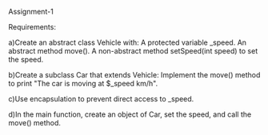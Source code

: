 Assignment-1

Requirements:

a)Create an abstract class Vehicle with:
A protected variable _speed.
An abstract method move().
A non-abstract method setSpeed(int speed) to set the speed.

b)Create a subclass Car that extends Vehicle:
Implement the move() method to print "The car is moving at $_speed km/h".

c)Use encapsulation to prevent direct access to _speed.

d)In the main function, create an object of Car, set the speed, and call the move() method.
